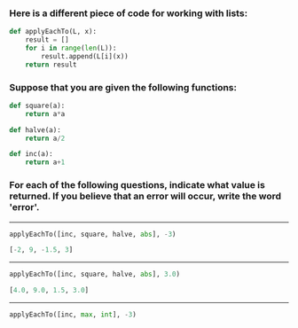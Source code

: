 ### Here is a different piece of code for working with lists:

```py
def applyEachTo(L, x):
    result = []
    for i in range(len(L)):
        result.append(L[i](x))
    return result
```

### Suppose that you are given the following functions:

```py
def square(a):
    return a*a

def halve(a):
    return a/2

def inc(a):
    return a+1
```

### For each of the following questions, indicate what value is returned. If you believe that an error will occur, write the word 'error'.

****
```py
applyEachTo([inc, square, halve, abs], -3)
```

```py
[-2, 9, -1.5, 3]
```

****
```py
applyEachTo([inc, square, halve, abs], 3.0)
```

```py
[4.0, 9.0, 1.5, 3.0]
```


****
```py
applyEachTo([inc, max, int], -3)
```

```py
```

